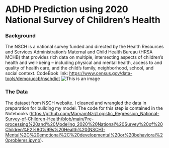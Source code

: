 # ADHD Prediction using 2020 National Survey of Children’s Health
### Background
The NSCH is a national survey funded and directed by the Health Resources and Services Administration’s Maternal and Child Health Bureau (HRSA MCHB) that provides rich data on multiple, intersecting aspects of children’s health and well-being – including physical and mental health, access to and quality of health care, and the child’s family, neighborhood, school, and social context.
CodeBook link: https://www.census.gov/data-tools/demo/uccb/nschdict
![This is an image](https://github.com/MaryamNzr/Logistic_Regression_National-Survey-of-Children-Health/blob/main/Pics/1.jpeg)
### The Data
The [dataset](https://www.census.gov/programs-surveys/nsch.html) from NSCH website. I cleaned and wrangled the data in preparation for building my model. The code for this step is contained in the Notebooks (https://github.com/MaryamNzr/Logistic_Regression_National-Survey-of-Children-Health/blob/main/Pre-processing%20and%20Modeling_2020%20National%20Survey%20of%20Children%E2%80%99s%20Health%20(NSCH)-Mental%2C%20emotional%2C%20developmental%20or%20behavioral%20problems.ipynb).
